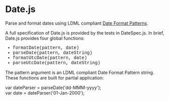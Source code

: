 # Date.js
Parse and format dates using LDML compliant <a href="http://unicode.org/reports/tr35/tr35-dates.html#Contents" target="_blank">Date Format Patterns</a>.
<p>A full specification of Date.js is provided by the tests in DateSpec.js.  In brief, Date.js provides four global functions:</p>

<ul style="font-family: Courier">
<li>formatDate(pattern, date)</li>
<li>parseDate(pattern, dateString)</li>
<li>formatUtcDate(pattern, date)</li>
<li>parseUtcDate(pattern, dateString)</li>
</ul>
The pattern argument is an LDML compliant Date Format Pattern string.  These functions are built for partial application:

var dateParser = parseDate('dd-MMM-yyyy');<br>
var date = dateParser('01-Jan-2000');


